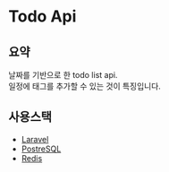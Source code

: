 # Todo Api

## 요약
날짜를 기반으로 한 todo list api.<br>
일정에 태그를 추가할 수 있는 것이 특징입니다.

## 사용스택
- [Laravel](https://laravel.com/)
- [PostreSQL](https://www.postgresql.org/)
- [Redis](https://redis.io)